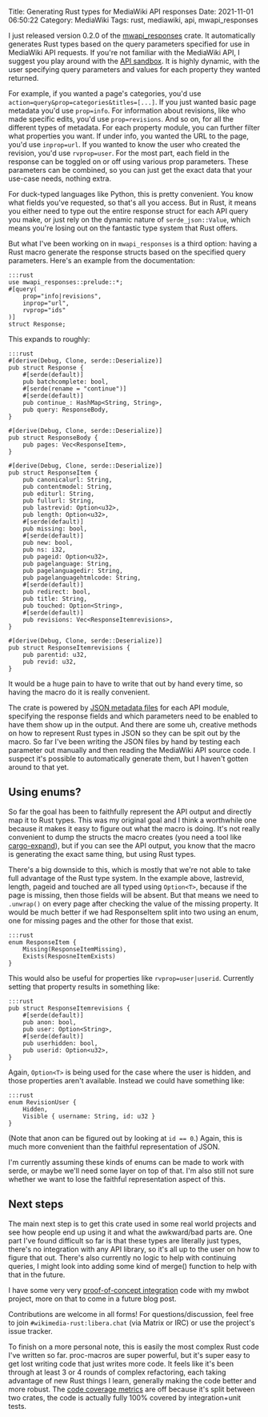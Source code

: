 Title: Generating Rust types for MediaWiki API responses
Date: 2021-11-01 06:50:22
Category: MediaWiki
Tags: rust, mediawiki, api, mwapi_responses

I just released version 0.2.0 of the [mwapi_responses](https://lib.rs/crates/mwapi_responses) crate. It automatically generates Rust types based on the query parameters specified for use in MediaWiki API requests.
If you're not familiar with the MediaWiki API, I suggest you play around with the [API sandbox](https://en.wikipedia.org/wiki/Special:ApiSandbox). It is highly dynamic, with the user specifying query parameters and
values for each property they wanted returned.

For example, if you wanted a page's categories, you'd use `action=query&prop=categories&titles=[...]`. If you just wanted basic page metadata you'd use `prop=info`. For
information about revisions, like who made specific edits, you'd use `prop=revisions`. And so on, for all the different types of metadata. For each property module, you can further filter what properties you want. If
under info, you wanted the URL to the page, you'd use `inprop=url`. If you wanted to know the user who created the revision, you'd use `rvprop=user`. For the most part, each field in the response can be toggled on or off
using various prop parameters. These parameters can be combined, so you can just get the exact data that your use-case needs, nothing extra.

For duck-typed languages like Python, this is pretty convenient. You know what fields you've requested, so that's all you access. But in Rust, it means you either need to type out the entire response struct for each API
query you make, or just rely on the dynamic nature of `serde_json::Value`, which means you're losing out on the fantastic type system that Rust offers.

But what I've been working on in `mwapi_responses` is a third option: having a Rust macro generate the response structs based on the specified query parameters. Here's an example from the documentation:

	:::rust
	use mwapi_responses::prelude::*;
	#[query(
	    prop="info|revisions",
	    inprop="url",
	    rvprop="ids"
	)]
	struct Response;

This expands to roughly:

	:::rust
	#[derive(Debug, Clone, serde::Deserialize)]
	pub struct Response {
	    #[serde(default)]
	    pub batchcomplete: bool,
	    #[serde(rename = "continue")]
	    #[serde(default)]
	    pub continue_: HashMap<String, String>,
	    pub query: ResponseBody,
	}
	
	#[derive(Debug, Clone, serde::Deserialize)]
	pub struct ResponseBody {
	    pub pages: Vec<ResponseItem>,
	}
	
	#[derive(Debug, Clone, serde::Deserialize)]
	pub struct ResponseItem {
	    pub canonicalurl: String,
	    pub contentmodel: String,
	    pub editurl: String,
	    pub fullurl: String,
	    pub lastrevid: Option<u32>,
	    pub length: Option<u32>,
	    #[serde(default)]
	    pub missing: bool,
	    #[serde(default)]
	    pub new: bool,
	    pub ns: i32,
	    pub pageid: Option<u32>,
	    pub pagelanguage: String,
	    pub pagelanguagedir: String,
	    pub pagelanguagehtmlcode: String,
	    #[serde(default)]
	    pub redirect: bool,
	    pub title: String,
	    pub touched: Option<String>,
	    #[serde(default)]
	    pub revisions: Vec<ResponseItemrevisions>,
	}
	
	#[derive(Debug, Clone, serde::Deserialize)]
	pub struct ResponseItemrevisions {
	    pub parentid: u32,
	    pub revid: u32,
	}

It would be a huge pain to have to write that out by hand every time, so having the macro do it is really convenient.

The crate is powered by [JSON metadata files](https://gitlab.com/legoktm/mwapi/-/tree/master/mwapi_responses_derive/data) for each API module, specifying the response fields and which parameters need to be enabled to
have them show up in the output. And there are some uh, creative methods on how to represent Rust types in JSON so they can be spit out by the macro. So far I've been writing the JSON files by hand by testing each
parameter out manually and then reading the MediaWiki API source code. I suspect it's possible to automatically generate them, but I haven't gotten around to that yet.

## Using enums?

So far the goal has been to faithfully represent the API output and directly map it to Rust types. This was my original goal and I think a worthwhile one because it makes it easy to figure out what the macro is doing.
It's not really convenient to dump the structs the macro creates (you need a tool like [cargo-expand](https://lib.rs/crates/cargo-expand)), but if you can see the API output, you know that the macro is generating the
exact same thing, but using Rust types.

There's a big downside to this, which is mostly that we're not able to take full advantage of the Rust type system. In the example above, lastrevid, length, pageid and touched are all typed using `Option<T>`, because
if the page is missing, then those fields will be absent. But that means we need to `.unwrap()` on every page after checking the value of the missing property. It would be much better if we had ResponseItem split into
two using an enum, one for missing pages and the other for those that exist.

	:::rust
	enum ResponseItem {
	    Missing(ResponseItemMissing),
	    Exists(ResposneItemExists)
	}

This would also be useful for properties like `rvprop=user|userid`. Currently setting that property results in something like:

	:::rust
	pub struct ResponseItemrevisions {
	    #[serde(default)]
	    pub anon: bool,
	    pub user: Option<String>,
	    #[serde(default)]
	    pub userhidden: bool,
	    pub userid: Option<u32>,
	}

Again, `Option<T>` is being used for the case where the user is hidden, and those properties aren't available. Instead we could have something like:

	:::rust
	enum RevisionUser {
	    Hidden,
	    Visible { username: String, id: u32 }	
	}

(Note that anon can be figured out by looking at `id == 0`.) Again, this is much more convenient than the faithful representation of JSON.

I'm currently assuming these kinds of enums can be made to work with serde, or maybe we'll need some layer on top of that. I'm also still not sure whether we want to lose the faithful representation aspect of this.

## Next steps

The main next step is to get this crate used in some real world projects and see how people end up using it and what the awkward/bad parts are. One part I've found difficult so far is that these types are literally just types,
there's no integration with any API library, so it's all up to the user on how to figure that out. There's also currently no logic to help with continuing queries, I might look into adding some kind of merge() function
to help with that in the future.

I have some very very [proof-of-concept integration](https://gitlab.com/legoktm/mwapi/-/commit/579d0f133c53e5cf9ff9ea658a5eca8208fe38d1) code with my mwbot project, more on that to come in a future blog post.

Contributions are welcome in all forms! For questions/discussion, feel free to join `#wikimedia-rust:libera.chat` (via Matrix or IRC) or use the project's issue tracker.

To finish on a more personal note, this is easily the most complex Rust code I've written so far. proc-macros are super powerful, but it's super easy to get lost writing code that just writes more code. It feels like it's been
through at least 3 or 4 rounds of complex refactoring, each taking advantage of new Rust things I learn, generally making the code better and more robust. The [code coverage metrics](https://legoktm.gitlab.io/mwapi/coverage/)
are off because it's split between two crates, the code is actually fully 100% covered by integration+unit tests.
